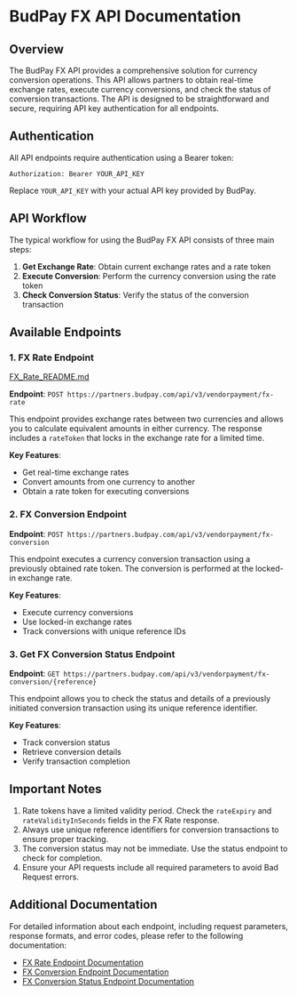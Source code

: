 # BudPay FX API Documentation

## Overview

The BudPay FX API provides a comprehensive solution for currency conversion operations. This API allows partners to obtain real-time exchange rates, execute currency conversions, and check the status of conversion transactions. The API is designed to be straightforward and secure, requiring API key authentication for all endpoints.

## Authentication

All API endpoints require authentication using a Bearer token:

```
Authorization: Bearer YOUR_API_KEY
```

Replace `YOUR_API_KEY` with your actual API key provided by BudPay.

## API Workflow

The typical workflow for using the BudPay FX API consists of three main steps:

1. **Get Exchange Rate**: Obtain current exchange rates and a rate token
2. **Execute Conversion**: Perform the currency conversion using the rate token
3. **Check Conversion Status**: Verify the status of the conversion transaction

## Available Endpoints

### 1. FX Rate Endpoint
[FX_Rate_README.md](./FX_Rate_README.md)

**Endpoint**: `POST https://partners.budpay.com/api/v3/vendorpayment/fx-rate`

This endpoint provides exchange rates between two currencies and allows you to calculate equivalent amounts in either currency. The response includes a `rateToken` that locks in the exchange rate for a limited time.

**Key Features**:
- Get real-time exchange rates
- Convert amounts from one currency to another
- Obtain a rate token for executing conversions

### 2. FX Conversion Endpoint

**Endpoint**: `POST https://partners.budpay.com/api/v3/vendorpayment/fx-conversion`

This endpoint executes a currency conversion transaction using a previously obtained rate token. The conversion is performed at the locked-in exchange rate.

**Key Features**:
- Execute currency conversions
- Use locked-in exchange rates
- Track conversions with unique reference IDs

### 3. Get FX Conversion Status Endpoint

**Endpoint**: `GET https://partners.budpay.com/api/v3/vendorpayment/fx-conversion/{reference}`

This endpoint allows you to check the status and details of a previously initiated conversion transaction using its unique reference identifier.

**Key Features**:
- Track conversion status
- Retrieve conversion details
- Verify transaction completion

## Important Notes

1. Rate tokens have a limited validity period. Check the `rateExpiry` and `rateValidityInSeconds` fields in the FX Rate response.
2. Always use unique reference identifiers for conversion transactions to ensure proper tracking.
3. The conversion status may not be immediate. Use the status endpoint to check for completion.
4. Ensure your API requests include all required parameters to avoid Bad Request errors.

## Additional Documentation

For detailed information about each endpoint, including request parameters, response formats, and error codes, please refer to the following documentation:

- [FX Rate Endpoint Documentation](./FX_Rate_README.md)
- [FX Conversion Endpoint Documentation](./FX_Conversion_README.md)
- [FX Conversion Status Endpoint Documentation](./FX_Conversion_Status_README.md)
